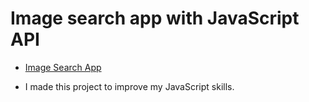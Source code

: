 # Image search app with JavaScript API

* <a target="_blank" href="https://Esrakaya1.github.io/Image-Search-App/index.html" >Image Search App</a>

* I made this project to improve my JavaScript skills.

  


